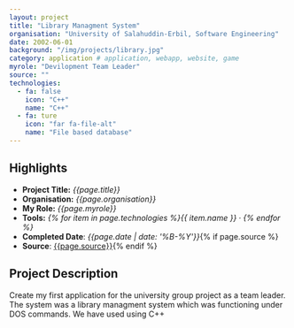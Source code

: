 ```yaml
---
layout: project
title: "Library Managment System"
organisation: "University of Salahuddin-Erbil, Software Engineering"
date: 2002-06-01
background: "/img/projects/library.jpg"
category: application # application, webapp, website, game
myrole: "Devilopment Team Leader"
source: ""
technologies:
  - fa: false
    icon: "C++"
    name: "C++"
  - fa: ture
    icon: "far fa-file-alt"
    name: "File based database"
---
```


## Highlights

- **Project Title:** _{{page.title}}_
- **Organisation:** _{{page.organisation}}_
- **My Role:** _{{page.myrole}}_
- **Tools:** _{% for item in page.technologies %}{{ item.name }}&nbsp;&middot;&nbsp;{% endfor %}_
- **Completed Date**: _{{page.date  | date: '%B-%Y'}}_{% if page.source %}
- **Source**: [{{page.source}}]({{page.source}}){% endif %}

## Project Description

Create my first application for the university group project as a team leader. The system was a library managment system which was functioning under DOS commands. We have used using C++
